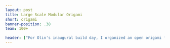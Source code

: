 ```yaml
---
layout: post
title: Large Scale Modular Origami
short: origami
banner-position: .38
team: 100+

header: ["For Olin's inaugural build day, I organized an open origami folding party.", "Almost all the participants stopped by to fold a few modules, which we assembled into many polyhedra of varying size and complexity."]
---
```

